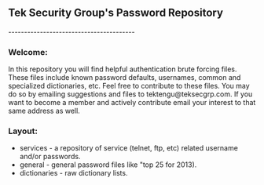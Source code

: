 <h2>Tek Security Group's Password Repository</h2>
----------------------------------------
<h3>Welcome:</h3>
<p>In this repository you will find helpful authentication brute forcing files. These files include known password defaults, usernames, common and specialized dictionaries, etc. Feel free to contribute to these files. You may do so by emailing suggestions and files to tektengu@teksecgrp.com. If you want to become a member and actively contribute email your interest to that same address as well.</p>
<h3>Layout:</h3>
<ul>
<li>services - a repository of service (telnet, ftp, etc) related username and/or passwords.</li>
<li>general - general password files like "top 25 for 2013).</li>
<li>dictionaries - raw dictionary lists.</li>
</ul>
